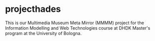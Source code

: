 # projecthades
This is our Multimedia Museum Meta Mirror (MMMM) project for the Information Modelling and Web Technologies course at DHDK Master's program at the University of Bologna.
